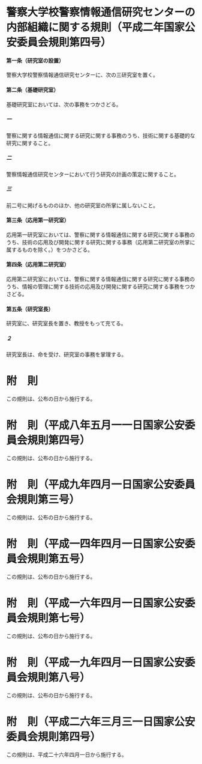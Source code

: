 # 警察大学校警察情報通信研究センターの内部組織に関する規則（平成二年国家公安委員会規則第四号）
#### 第一条（研究室の設置）
警察大学校警察情報通信研究センターに、次の三研究室を置く。
#### 第二条（基礎研究室）
基礎研究室においては、次の事務をつかさどる。
##### 一
警察に関する情報通信に関する研究に関する事務のうち、技術に関する基礎的な研究に関すること。
##### 二
警察情報通信研究センターにおいて行う研究の計画の策定に関すること。
##### 三
前二号に掲げるもののほか、他の研究室の所掌に属しないこと。
#### 第三条（応用第一研究室）
応用第一研究室においては、警察に関する情報通信に関する研究に関する事務のうち、技術の応用及び開発に関する研究に関する事務（応用第二研究室の所掌に属するものを除く。）をつかさどる。
#### 第四条（応用第二研究室）
応用第二研究室においては、警察に関する情報通信に関する研究に関する事務のうち、情報の管理に関する技術の応用及び開発に関する研究に関する事務をつかさどる。
#### 第五条（研究室長）
研究室に、研究室長を置き、教授をもって充てる。
##### ２
研究室長は、命を受け、研究室の事務を掌理する。
# 附　則
この規則は、公布の日から施行する。
# 附　則（平成八年五月一一日国家公安委員会規則第四号）
この規則は、公布の日から施行する。
# 附　則（平成九年四月一日国家公安委員会規則第三号）
この規則は、公布の日から施行する。
# 附　則（平成一四年四月一日国家公安委員会規則第五号）
この規則は、公布の日から施行する。
# 附　則（平成一六年四月一日国家公安委員会規則第七号）
この規則は、公布の日から施行する。
# 附　則（平成一九年四月一日国家公安委員会規則第八号）
この規則は、公布の日から施行する。
# 附　則（平成二六年三月三一日国家公安委員会規則第四号）
この規則は、平成二十六年四月一日から施行する。
